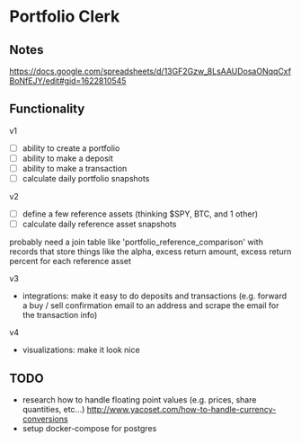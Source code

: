 # Portfolio Clerk

## Notes

https://docs.google.com/spreadsheets/d/13GF2Gzw_8LsAAUDosaONqqCxfBoNfEJY/edit#gid=1622810545

## Functionality
v1
- [ ] ability to create a portfolio
- [ ] ability to make a deposit
- [ ] ability to make a transaction
- [ ] calculate daily portfolio snapshots
 
v2
- [ ] define a few reference assets (thinking $SPY, BTC, and 1 other)
- [ ] calculate daily reference asset snapshots

probably need a join table like 'portfolio_reference_comparison' with records that store things like the alpha, 
excess return amount, excess return percent for each reference asset

v3
- integrations: make it easy to do deposits and transactions (e.g. forward a buy / sell confirmation email to an 
  address and scrape the email for the transaction info)
  
v4 
- visualizations: make it look nice

## TODO

- research how to handle floating point values (e.g. prices, share quantities, etc...) http://www.yacoset.com/how-to-handle-currency-conversions
- setup docker-compose for postgres 
